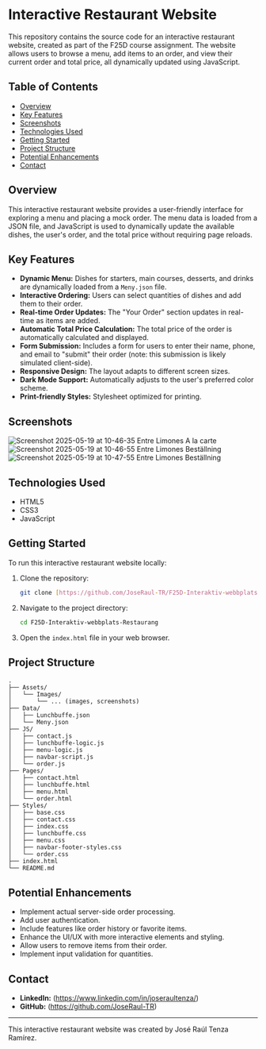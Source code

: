 # Interactive Restaurant Website

This repository contains the source code for an interactive restaurant website, created as part of the F25D course assignment. The website allows users to browse a menu, add items to an order, and view their current order and total price, all dynamically updated using JavaScript.

## Table of Contents

- [Overview](#overview)
- [Key Features](#key-features)
- [Screenshots](#screenshots)
- [Technologies Used](#technologies-used)
- [Getting Started](#getting-started)
- [Project Structure](#project-structure)
- [Potential Enhancements](#potential-enhancements)
- [Contact](#contact)

## Overview

This interactive restaurant website provides a user-friendly interface for exploring a menu and placing a mock order. The menu data is loaded from a JSON file, and JavaScript is used to dynamically update the available dishes, the user's order, and the total price without requiring page reloads.

## Key Features

-   **Dynamic Menu:** Dishes for starters, main courses, desserts, and drinks are dynamically loaded from a `Meny.json` file.
-   **Interactive Ordering:** Users can select quantities of dishes and add them to their order.
-   **Real-time Order Updates:** The "Your Order" section updates in real-time as items are added.
-   **Automatic Total Price Calculation:** The total price of the order is automatically calculated and displayed.
-   **Form Submission:** Includes a form for users to enter their name, phone, and email to "submit" their order (note: this submission is likely simulated client-side).
-   **Responsive Design:** The layout adapts to different screen sizes.
-   **Dark Mode Support:** Automatically adjusts to the user's preferred color scheme.
-   **Print-friendly Styles:** Stylesheet optimized for printing.

## Screenshots

![Screenshot 2025-05-19 at 10-46-35 Entre Limones A la carte](https://github.com/user-attachments/assets/da18cfa5-8ffb-4a6d-8da1-5335078108e7)
![Screenshot 2025-05-19 at 10-46-55 Entre Limones Beställning](https://github.com/user-attachments/assets/07350002-0930-466b-9038-fb87da980e9c)
![Screenshot 2025-05-19 at 10-47-55 Entre Limones Beställning](https://github.com/user-attachments/assets/7706ceee-00b4-4ea8-852c-4872261072da)

## Technologies Used

-   HTML5
-   CSS3
-   JavaScript

## Getting Started

To run this interactive restaurant website locally:

1.  Clone the repository:
    ```bash
    git clone [https://github.com/JoseRaul-TR/F25D-Interaktiv-webbplats-Restaurang.git](https://github.com/JoseRaul-TR/F25D-Interaktiv-webbplats-Restaurang.git)
    ```
2.  Navigate to the project directory:
    ```bash
    cd F25D-Interaktiv-webbplats-Restaurang
    ```
3.  Open the `index.html` file in your web browser.

## Project Structure

```
.
├── Assets/
│   └── Images/
│       └── ... (images, screenshots)
├── Data/
│   ├── Lunchbuffe.json
│   └── Meny.json
├── JS/
│   ├── contact.js
│   ├── lunchbuffe-logic.js
│   ├── menu-logic.js
│   ├── navbar-script.js
│   └── order.js
├── Pages/
│   ├── contact.html
│   ├── lunchbuffe.html
│   ├── menu.html
│   └── order.html
├── Styles/
│   ├── base.css
│   ├── contact.css
│   ├── index.css
│   ├── lunchbuffe.css
│   ├── menu.css
│   ├── navbar-footer-styles.css
│   └── order.css
├── index.html
└── README.md
```

## Potential Enhancements

-   Implement actual server-side order processing.
-   Add user authentication.
-   Include features like order history or favorite items.
-   Enhance the UI/UX with more interactive elements and styling.
-   Allow users to remove items from their order.
-   Implement input validation for quantities.

## Contact

-   **LinkedIn:** (https://www.linkedin.com/in/joseraultenza/)
-   **GitHub:** (https://github.com/JoseRaul-TR)

---

This interactive restaurant website was created by José Raúl Tenza Ramírez.
